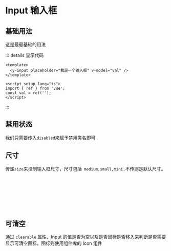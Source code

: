 # Input 输入框

## 基础用法

这是最最基础的用法

<y-input  placeholder="我是一个输入框" v-model="val" />

::: details 显示代码

```vue
<template>
  <y-input placeholder="我是一个输入框" v-model="val" />
</template>

<script setup lang="ts">
import { ref } from 'vue';
const val = ref('');
</script>
```

:::

## 禁用状态

我们只需要传入`disabled`来赋予禁用类名即可

<y-input  disabled   modelValue='我被关小黑屋了'/>

## 尺寸

传递`size`来控制输入框尺寸，尺寸包括` medium,small,mini,`不传则是默认尺寸。

<y-input modelValue='我默认的'/>
<br>
<br>
<y-input size='medium'  modelValue='我中的'/>
<br>
<br>
<y-input size='small'  modelValue='我小的'/>
<br>
<br>
<y-input size='mini'  modelValue='我迷你的'/>

## 可清空

通过 `clearable` 属性、Input 的值是否为空以及是否鼠标是否移入来判断是否需要显示可清空图标。图标则使用组件库的 Icon 组件

<y-input  v-model='clearval' clearable/>

<script setup>
import {ref} from 'vue'

const val = ref('')
const clearval = ref('我是可清空的')
</script>
